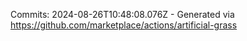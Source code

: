 Commits: 2024-08-26T10:48:08.076Z - Generated via https://github.com/marketplace/actions/artificial-grass
<br>
